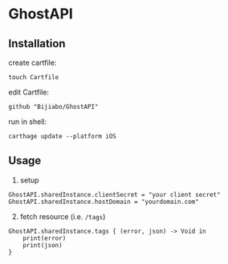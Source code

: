 # GhostAPI

## Installation

create cartfile:
```
touch Cartfile
```

edit Cartfile:

```
github "Bijiabo/GhostAPI"
```

run in shell:

```
carthage update --platform iOS
```

## Usage

1. setup
```
GhostAPI.sharedInstance.clientSecret = "your client secret"
GhostAPI.sharedInstance.hostDomain = "yourdomain.com"
```

2. fetch resource (i.e. `/tags`)
```
GhostAPI.sharedInstance.tags { (error, json) -> Void in
    print(error)
    print(json)
}
```
